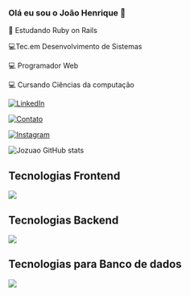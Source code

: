 
### Olá eu sou o João Henrique 👋

🌱 Estudando Ruby on Rails 

💻Tec.em Desenvolvimento de Sistemas

💻 Programador Web

💻 Cursando Ciências da computação

<a href="https://www.linkedin.com/in/joão-henrique-da-silva-moura-615787275/" rel="nofollow"><img src="https://camo.githubusercontent.com/8c0692475a5bfc1d9e7361074bdb648e567cae7b5b40ffd32adae31180b0d7b6/68747470733a2f2f696d672e736869656c64732e696f2f62616467652f4c696e6b6564496e2d3030373742353f7374796c653d666f722d7468652d6261646765266c6f676f3d6c696e6b6564696e266c6f676f436f6c6f723d7768697465" alt="LinkedIn" data-canonical-src="https://img.shields.io/badge/LinkedIn-0077B5?style=for-the-badge&amp;logo=linkedin&amp;logoColor=white" style="max-width: 100%;"></a>

[![Contato](https://img.shields.io/badge/Gmail-D14836?style=for-the-badge&logo=gmail&logoColor=white)](joaosilvamoura0t@gmail.com)

[![Instagram](https://img.shields.io/badge/Instagram-E4405F?style=for-the-badge&logo=instagram&logoColor=white)](www.instagram.com/onlyj.uao/)

![Jozuao GitHub stats](https://github-readme-stats.vercel.app/api?username=Jozuao&show_icons=true&theme=dracula)

## Tecnologias Frontend
<p>
  <a href="https://skillicons.dev">
    <img src="https://skillicons.dev/icons?i=js,html,css,react" />
  </a>
</p>

## Tecnologias Backend
<p>
  <a href="https://skillincon.dev">
    <img src="https://skillicons.dev/icons?i=js,ruby,rails,nodejs,python"/>
  </a>
</p>

## Tecnologias para Banco de dados
<p>
  <a href="https://skillincons.dev">
    <img src="[https://skillicons.dev/icon?i](https://skillicons.dev/icons?i=)=Mysql"/>
  </a>
</p>
